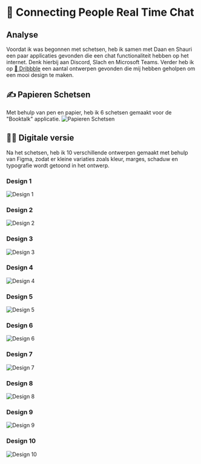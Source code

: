 # 📲 Connecting People Real Time Chat

## Analyse
Voordat ik was begonnen met schetsen, heb ik samen met Daan en Shauri een paar applicaties gevonden die een chat functionaliteit hebben op het internet. Denk hierbij aan Discord, Slach en Microsoft Teams. Verder heb ik op [🏀 Dribbble](https://dribbble.com/) een aantal ontwerpen gevonden die mij hebben geholpen om een mooi design te maken.

## ✍️ Papieren Schetsen
Met behulp van pen en papier, heb ik 6 schetsen gemaakt voor de "Booktalk" applicatie.
![Papieren Schetsen](https://github.com/JustinLung/connecting-people-chat-ontwerpen/blob/main/docs/papieren-schetsen.jpg?raw=true)

## 🧑‍🎨 Digitale versie
Na het schetsen, heb ik 10 verschillende ontwerpen gemaakt met behulp van Figma, zodat er kleine variaties zoals kleur, marges, schaduw en typografie wordt getoond in het ontwerp.

### Design 1
![Design 1](https://github.com/JustinLung/connecting-people-chat-ontwerpen/blob/main/docs/design-1.png?raw=true)
### Design 2
![Design 2](https://github.com/JustinLung/connecting-people-chat-ontwerpen/blob/main/docs/design-2.png?raw=true)
### Design 3
![Design 3](https://github.com/JustinLung/connecting-people-chat-ontwerpen/blob/main/docs/design-3.png?raw=true)
### Design 4
![Design 4](https://github.com/JustinLung/connecting-people-chat-ontwerpen/blob/main/docs/design-4.png?raw=true)
### Design 5
![Design 5](https://github.com/JustinLung/connecting-people-chat-ontwerpen/blob/main/docs/design-5.png?raw=true)
### Design 6
![Design 6](https://github.com/JustinLung/connecting-people-chat-ontwerpen/blob/main/docs/design-6.png?raw=true)
### Design 7
![Design 7](https://github.com/JustinLung/connecting-people-chat-ontwerpen/blob/main/docs/design-7.png?raw=true)
### Design 8
![Design 8](https://github.com/JustinLung/connecting-people-chat-ontwerpen/blob/main/docs/design-8.png?raw=true)
### Design 9
![Design 9](https://github.com/JustinLung/connecting-people-chat-ontwerpen/blob/main/docs/design-9.png?raw=true)
### Design 10
![Design 10](https://github.com/JustinLung/connecting-people-chat-ontwerpen/blob/main/docs/design-10.png?raw=true)

